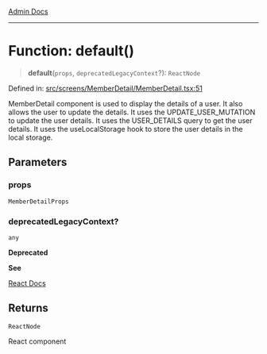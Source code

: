 [Admin Docs](/)

***

# Function: default()

> **default**(`props`, `deprecatedLegacyContext`?): `ReactNode`

Defined in: [src/screens/MemberDetail/MemberDetail.tsx:51](https://github.com/PalisadoesFoundation/talawa-admin/blob/main/src/screens/MemberDetail/MemberDetail.tsx#L51)

MemberDetail component is used to display the details of a user.
It also allows the user to update the details. It uses the UPDATE_USER_MUTATION to update the user details.
It uses the USER_DETAILS query to get the user details. It uses the useLocalStorage hook to store the user
 details in the local storage.

## Parameters

### props

`MemberDetailProps`

### deprecatedLegacyContext?

`any`

**Deprecated**

**See**

[React Docs](https://legacy.reactjs.org/docs/legacy-context.html#referencing-context-in-lifecycle-methods)

## Returns

`ReactNode`

React component

